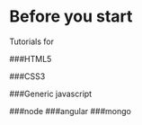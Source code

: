 # Before you start

Tutorials for

###HTML5

###CSS3

###Generic javascript

###node
###angular
###mongo



